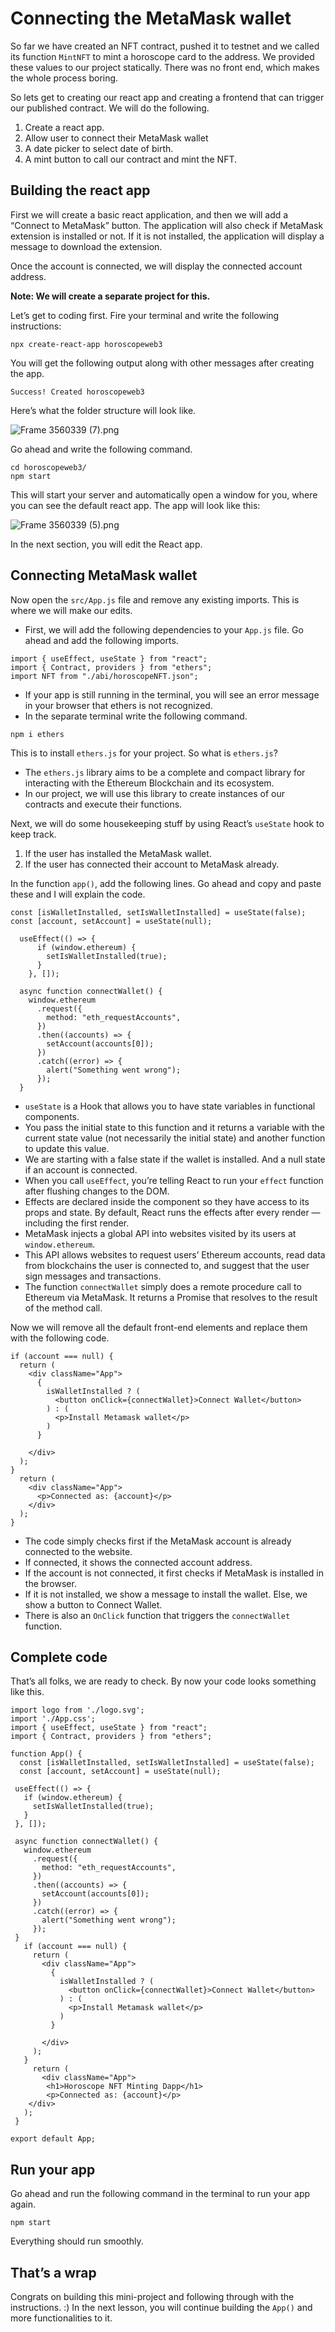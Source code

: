 # Connecting the MetaMask wallet

So far we have created an NFT contract, pushed it to testnet and we called its function `MintNFT` to mint a horoscope card to the address. We provided these values to our project statically. There was no front end, which makes the whole process boring.

So lets get to creating our react app and creating a frontend that can trigger our published contract. We will do the following.

1. Create a react app.
2. Allow user to connect their MetaMask wallet
3. A date picker to select date of birth.
4. A mint button to call our contract and mint the NFT.

## Building the react app

First we will create a basic react application, and then we will add a “Connect to MetaMask” button. The application will also check if MetaMask extension is installed or not. If it is not installed, the application will display a message to download the extension.

Once the account is connected, we will display the connected account address.  

**Note: We will create a separate project for this.**

Let’s get to coding first. Fire your terminal and write the following instructions:

```
npx create-react-app horoscopeweb3
```

You will get the following output along with other messages after creating the app.

```
Success! Created horoscopeweb3
```

Here’s what the folder structure will look like.

![Frame 3560339 (7).png](https://github.com/0xmetaschool/Learning-Projects/blob/main/assests_for_all/assests_for_horoscope/3.%20Creating%20the%20React%20App/1.%20Connecting%20the%20MetaMask%20wallet/Frame_3560339_(7).png?raw=true)

Go ahead and write the following command.

```
cd horoscopeweb3/
npm start
```

This will start your server and automatically open a window for you, where you can see the default react app. The app will look like this:

![Frame 3560339 (5).png](https://github.com/0xmetaschool/Learning-Projects/blob/main/assests_for_all/assests_for_horoscope/3.%20Creating%20the%20React%20App/1.%20Connecting%20the%20MetaMask%20wallet/Frame_3560339_(5).png?raw=true)

In the next section, you will edit the React app.

## Connecting MetaMask wallet

Now open the `src/App.js` file and remove any existing imports. This is where we will make our edits.

- First, we will add the following dependencies to your `App.js` file. Go ahead and add the following imports.

```
import { useEffect, useState } from "react";
import { Contract, providers } from "ethers";
import NFT from "./abi/horoscopeNFT.json";
```

- If your app is still running in the terminal, you will see an error message in your browser that ethers is not recognized.
- In the separate terminal write the following command.

```
npm i ethers
```

This is to install `ethers.js` for your project. So what is `ethers.js`? 

- The `ethers.js` library aims to be a complete and compact library for interacting with the Ethereum Blockchain and its ecosystem.
- In our project, we will use this library to create instances of our contracts and execute their functions.

Next, we will do some housekeeping stuff by using React’s `useState` hook to keep track.

1. If the user has installed the MetaMask wallet.
2. If the user has connected their account to MetaMask already.

In the function `app()`, add the following lines. Go ahead and copy and paste these and I will explain the code.

```
const [isWalletInstalled, setIsWalletInstalled] = useState(false);
const [account, setAccount] = useState(null);

  useEffect(() => {
      if (window.ethereum) {
        setIsWalletInstalled(true);
      }
    }, []);

  async function connectWallet() {
    window.ethereum
      .request({
        method: "eth_requestAccounts",
      })
      .then((accounts) => {
        setAccount(accounts[0]);
      })
      .catch((error) => {
        alert("Something went wrong");
      });
  }

```

- `useState` is a Hook that allows you to have state variables in functional components.
- You pass the initial state to this function and it returns a variable with the current state value (not necessarily the initial state) and another function to update this value.
- We are starting with a false state if the wallet is installed. And a null state if an account is connected.
- When you call `useEffect`, you’re telling React to run your `effect` function after flushing changes to the DOM.
- Effects are declared inside the component so they have access to its props and state. By default, React runs the effects after every render — including the first render.
- MetaMask injects a global API into websites visited by its users at `window.ethereum`.
- This API allows websites to request users’ Ethereum accounts, read data from blockchains the user is connected to, and suggest that the user sign messages and transactions.
- The function `connectWallet` simply does a remote procedure call to Ethereum via MetaMask. It returns a Promise that resolves to the result of the method call.

Now we will remove all the default front-end elements and replace them with the following code.

```
if (account === null) {
  return (
    <div className="App">
      {
        isWalletInstalled ? (
          <button onClick={connectWallet}>Connect Wallet</button>
        ) : (
          <p>Install Metamask wallet</p>
        )
      }

    </div>
  );
}
  return (
    <div className="App">
      <p>Connected as: {account}</p>
    </div>
  );
}

```

- The code simply checks first if the MetaMask account is already connected to the website.
- If connected, it shows the connected account address.
- If the account is not connected, it first checks if MetaMask is installed in the browser.
- If it is not installed, we show a message to install the wallet. Else, we show a button to Connect Wallet.
- There is also an `OnClick` function that triggers the `connectWallet` function.

## Complete code

That’s all folks, we are ready to check. By now your code looks something like this.

```
import logo from './logo.svg';
import './App.css';
import { useEffect, useState } from "react";
import { Contract, providers } from "ethers";

function App() {
  const [isWalletInstalled, setIsWalletInstalled] = useState(false);
  const [account, setAccount] = useState(null);

 useEffect(() => {
   if (window.ethereum) {
     setIsWalletInstalled(true);
   }
 }, []);

 async function connectWallet() {
   window.ethereum
     .request({
       method: "eth_requestAccounts",
     })
     .then((accounts) => {
       setAccount(accounts[0]);
     })
     .catch((error) => {
       alert("Something went wrong");
     });
 }
   if (account === null) {
     return (
       <div className="App">
         {
           isWalletInstalled ? (
             <button onClick={connectWallet}>Connect Wallet</button>
           ) : (
             <p>Install Metamask wallet</p>
           )
         }

       </div>
     );
   }
     return (
       <div className="App">
        <h1>Horoscope NFT Minting Dapp</h1>
        <p>Connected as: {account}</p>
    </div>
   );
 }

export default App;

```

## Run your app

Go ahead and run the following command in the terminal to run your app again.

```
npm start

```

Everything should run smoothly. 

## That’s a wrap

Congrats on building this mini-project and following through with the instructions. :) In the next lesson, you will continue building the `App()` and more functionalities to it.